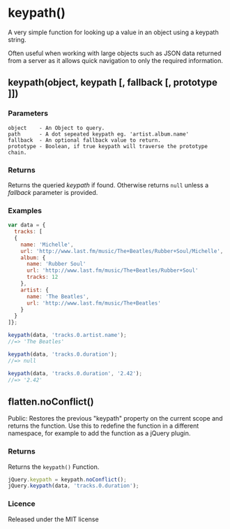 keypath()
=========

A very simple function for looking up a value in an object using a keypath
string.

Often useful when working with large objects such as JSON data returned
from a server as it allows quick navigation to only the required
information.

keypath(object, keypath [, fallback [, prototype ]])
----------------------------------------------------

### Parameters

    object    - An Object to query.
    path      - A dot sepeated keypath eg. 'artist.album.name'
    fallback  - An optional fallback value to return.
    prototype - Boolean, if true keypath will traverse the prototype chain.

### Returns

Returns the queried _keypath_ if found. Otherwise returns `null` unless a
_fallback_ parameter is provided.

### Examples

```javascript
var data = {
  tracks: [
  {
    name: 'Michelle',
    url: 'http://www.last.fm/music/The+Beatles/Rubber+Soul/Michelle',
    album: {
      name: 'Rubber Soul'
      url: 'http://www.last.fm/music/The+Beatles/Rubber+Soul'
      tracks: 12
    },
    artist: {
      name: 'The Beatles',
      url: 'http://www.last.fm/music/The+Beatles'
    }
  }
]};

keypath(data, 'tracks.0.artist.name');
//=> 'The Beatles'

keypath(data, 'tracks.0.duration');
//=> null

keypath(data, 'tracks.0.duration', '2.42');
//=> '2.42'
```

flatten.noConflict()
--------------------

Public: Restores the previous "keypath" property on the current scope and
returns the function. Use this to redefine the function in a different
namespace, for example to add the function as a jQuery plugin.

### Returns

Returns the `keypath()` Function.

```javascript
jQuery.keypath = keypath.noConflict();
jQuery.keypath(data, 'tracks.0.duration');
```

### Licence

Released under the MIT license
